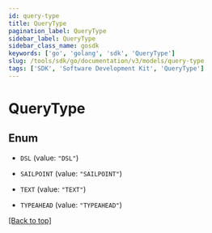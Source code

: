 ```yaml
---
id: query-type
title: QueryType
pagination_label: QueryType
sidebar_label: QueryType
sidebar_class_name: gosdk
keywords: ['go', 'golang', 'sdk', 'QueryType'] 
slug: /tools/sdk/go/documentation/v3/models/query-type
tags: ['SDK', 'Software Development Kit', 'QueryType']
---
```


# QueryType

## Enum


* `DSL` (value: `"DSL"`)

* `SAILPOINT` (value: `"SAILPOINT"`)

* `TEXT` (value: `"TEXT"`)

* `TYPEAHEAD` (value: `"TYPEAHEAD"`)


[[Back to top]](#) 


